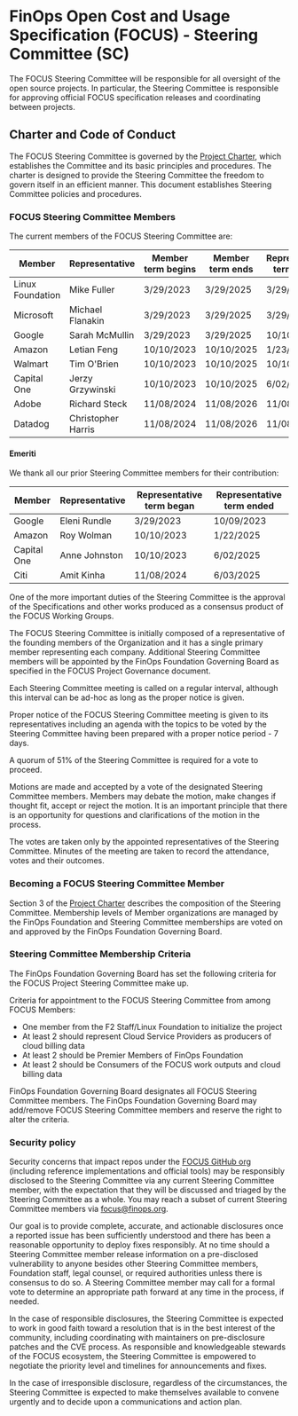 
# FinOps Open Cost and Usage Specification (FOCUS) - Steering Committee (SC)

The FOCUS Steering Committee will be responsible for all oversight of the open source projects. In particular, the Steering Committee is responsible for approving official FOCUS specification releases and coordinating between projects.

## Charter and Code of Conduct

The FOCUS Steering Committee is governed by the [Project Charter](FOCUS_-_Membership_Agreement_Package_for_use.pdf), which establishes the Committee and its basic principles and procedures. The charter is designed to provide the Steering Committee the freedom to govern itself in an efficient manner. This document establishes Steering Committee policies and procedures.

### FOCUS Steering Committee Members

The current members of the FOCUS Steering Committee are:

| Member           | Representative     | Member term begins      | Member term ends      | Representative term begins | Representative term ends |
|------------------| ------------------ | ----------------------- | --------------------- | -------------------------- | ------------------------ |
| Linux Foundation | Mike Fuller        | 3/29/2023               | 3/29/2025             | 3/29/2023                  | 3/29/2027                |
| Microsoft        | Michael Flanakin   | 3/29/2023               | 3/29/2025             | 3/29/2023                  | 3/29/2027                |
| Google           | Sarah McMullin     | 3/29/2023               | 3/29/2025             | 10/10/2023                 | 3/29/2027                |
| Amazon           | Letian Feng        | 10/10/2023              | 10/10/2025            | 1/23/2025                  | 10/10/2025               |
| Walmart          | Tim O'Brien        | 10/10/2023              | 10/10/2025            | 10/10/2023                 | 10/10/2025               |
| Capital One      | Jerzy Grzywinski   | 10/10/2023              | 10/10/2025            | 6/02/2025                  | 10/10/2025               |
| Adobe            | Richard Steck      | 11/08/2024              | 11/08/2026            | 11/08/2024                 | 11/08/2026               |
| Datadog          | Christopher Harris | 11/08/2024              | 11/08/2026            | 11/08/2024                 | 11/08/2026               |

#### Emeriti

We thank all our prior Steering Committee members for their contribution:

| Member      | Representative | Representative term began | Representative term ended |
| ----------- | -------------- | ------------------------- | ------------------------- |
| Google      | Eleni Rundle   | 3/29/2023                 | 10/09/2023                |
| Amazon      | Roy Wolman     | 10/10/2023                | 1/22/2025                 |
| Capital One | Anne Johnston  | 10/10/2023                | 6/02/2025                 |
| Citi        | Amit Kinha     | 11/08/2024                | 6/03/2025                 |


One of the more important duties of the Steering Committee is the approval of the Specifications and other works produced as a consensus product of the FOCUS Working Groups.

  The FOCUS Steering Committee is initially composed of a representative of the founding members of the Organization and it has a single primary member representing each company. Additional Steering Committee members will be appointed by the FinOps Foundation Governing Board as specified in the FOCUS Project Governance document.

  Each Steering Committee meeting is called on a regular interval, although this interval can be ad-hoc as long as the proper notice is given.

  Proper notice of the FOCUS Steering Committee meeting is given to its representatives including an agenda with the topics to be voted by the Steering Committee having been prepared with a proper notice period - 7 days.

  A quorum of 51% of the Steering Committee is required for a vote to proceed.

  Motions are made and accepted by a vote of the designated Steering Committee members. Members may debate the motion, make changes if thought fit, accept or reject the motion. It is an important principle that there is an opportunity for questions and clarifications of the motion in the process.

  The votes are taken only by the appointed representatives of the Steering Committee. Minutes of the meeting are taken to record the attendance, votes and their outcomes.

### Becoming a FOCUS Steering Committee Member

Section 3 of the [Project Charter](FOCUS_-_Membership_Agreement_Package_for_use.pdf) describes the composition of the Steering Committee. Membership levels of Member organizations are managed by the FinOps Foundation and Steering Committee memberships are voted on and approved by the FinOps Foundation Governing Board.


### Steering Committee Membership Criteria

  The FinOps Foundation Governing Board has set the following criteria for the FOCUS Project Steering Committee make up.

  Criteria for appointment to the FOCUS Steering Committee from among FOCUS Members:
  *  One member from the F2 Staff/Linux Foundation to initialize the project
  *  At least 2 should represent Cloud Service Providers as producers of cloud billing data
  *  At least 2 should be Premier Members of FinOps Foundation
  *  At least 2 should be Consumers of the FOCUS work outputs and cloud billing data

  FinOps Foundation Governing Board designates all FOCUS Steering Committee members. The FinOps Foundation Governing Board may add/remove FOCUS Steering Committee members and reserve the right to alter the criteria.

### Security policy

Security concerns that impact repos under the [FOCUS GitHub org](https://github.com/FinOps-Open-Cost-and-Usage-Spec) (including reference implementations and official tools) may be responsibly disclosed to the Steering Committee via any current Steering Committee member, with the expectation that they will be discussed and triaged by the Steering Committee as a whole. You may reach a subset of current Steering Committee members via [focus@finops.org](mailto:focus@finops.org).
 
Our goal is to provide complete, accurate, and actionable disclosures once a reported issue has been sufficiently understood and there has been a reasonable opportunity to deploy fixes responsibly. At no time should a Steering Committee member release information on a pre-disclosed vulnerability to anyone besides other Steering Committee members, Foundation staff, legal counsel, or required authorities unless there is consensus to do so. A Steering Committee member may call for a formal vote to determine an appropriate path forward at any time in the process, if needed.

In the case of responsible disclosures, the Steering Committee is expected to work in good faith toward a resolution that is in the best interest of the community, including coordinating with maintainers on pre-disclosure patches and the CVE process. As responsible and knowledgeable stewards of the FOCUS ecosystem, the Steering Committee is empowered to negotiate the priority level and timelines for announcements and fixes.

In the case of irresponsible disclosure, regardless of the circumstances, the Steering Committee is expected to make themselves available to convene urgently and to decide upon a communications and action plan.
